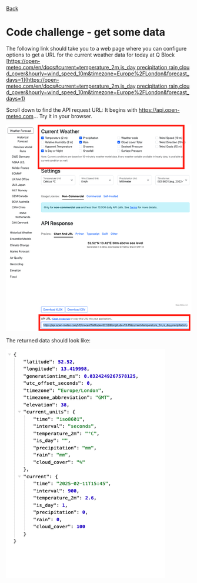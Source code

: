 [Back](README.md)

# Code challenge - get some data

The following link should take you to a web page where you can configure options to get a URL for the current weather data for today at Q Block
[https://open-meteo.com/en/docs#current=temperature_2m,is_day,precipitation,rain,cloud_cover&hourly=wind_speed_10m&timezone=Europe%2FLondon&forecast_days=1](https://open-meteo.com/en/docs#current=temperature_2m,is_day,precipitation,rain,cloud_cover&hourly=wind_speed_10m&timezone=Europe%2FLondon&forecast_days=1)

Scroll down to find the API request URL: It begins with https://api.open-meteo.com...
Try it in your browser.

![enter image description here](https://raw.githubusercontent.com/uwetom/media-production-worksheets/master/wk-intro-external-data/images/meteo-api-3.png)

The returned data should look like:

![enter image description here](https://raw.githubusercontent.com/uwetom/media-production-worksheets/master/wk-intro-external-data/images/meteo-api-2.png)





<!--stackedit_data:
eyJoaXN0b3J5IjpbNjM0MDkwMTEsMTk0MjAwNjYzNSwtOTc2ND
k5MTYxXX0=
-->